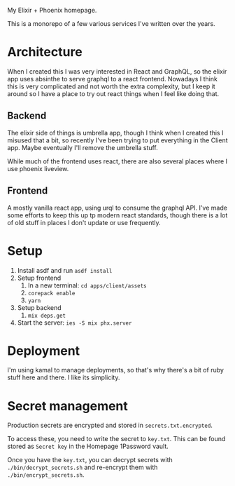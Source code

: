 My Elixir + Phoenix homepage.

This is a monorepo of a few various services I've written over the years.

# Architecture

When I created this I was very interested in React and GraphQL, so the elixir
app uses absinthe to serve graphql to a react frontend. Nowadays I think this
is very complicated and not worth the extra complexity, but I keep it around so
I have a place to try out react things when I feel like doing that.

## Backend

The elixir side of things is umbrella app, though I think when I created this I
misused that a bit, so recently I've been trying to put everything in the
Client app. Maybe eventually I'll remove the umbrella stuff.

While much of the frontend uses react, there are also several places where I
use phoenix liveview.

## Frontend

A mostly vanilla react app, using urql to consume the graphql API. I've made
some efforts to keep this up tp modern react standards, though there is a lot
of old stuff in places I don't update or use frequently.

# Setup

1. Install asdf and run `asdf install`
1. Setup frontend
    1. In a new terminal: `cd apps/client/assets`
    2. `corepack enable`
    3. `yarn`
3. Setup backend
    1. `mix deps.get`
4. Start the server: `ies -S mix phx.server`

# Deployment

I'm using kamal to manage deployments, so that's why there's a bit of ruby
stuff here and there. I like its simplicity.

# Secret management

Production secrets are encrypted and stored in `secrets.txt.encrypted`.

To access these, you need to write the secret to `key.txt`. This can be found
stored as `Secret key` in the Homepage 1Password vault.

Once you have the `key.txt`, you can decrypt secrets with
`./bin/decrypt_secrets.sh` and re-encrypt them with `./bin/encrypt_secrets.sh`.
